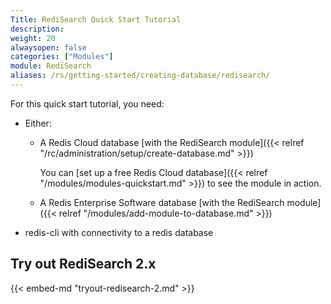 ```yaml
---
Title: RediSearch Quick Start Tutorial
description:
weight: 20
alwaysopen: false
categories: ["Modules"]
module: RediSearch
aliases: /rs/getting-started/creating-database/redisearch/
---
```

For this quick start tutorial, you need:

- Either:
    - A Redis Cloud database [with the RediSearch module]({{< relref "/rc/administration/setup/create-database.md" >}})

        You can [set up a free Redis Cloud database]({{< relref "/modules/modules-quickstart.md" >}}) to see the module in action.
    - A Redis Enterprise Software database [with the RediSearch module]({{< relref "/modules/add-module-to-database.md" >}})
- redis-cli with connectivity to a redis database

## Try out RediSearch 2.x

{{< embed-md "tryout-redisearch-2.md" >}}

